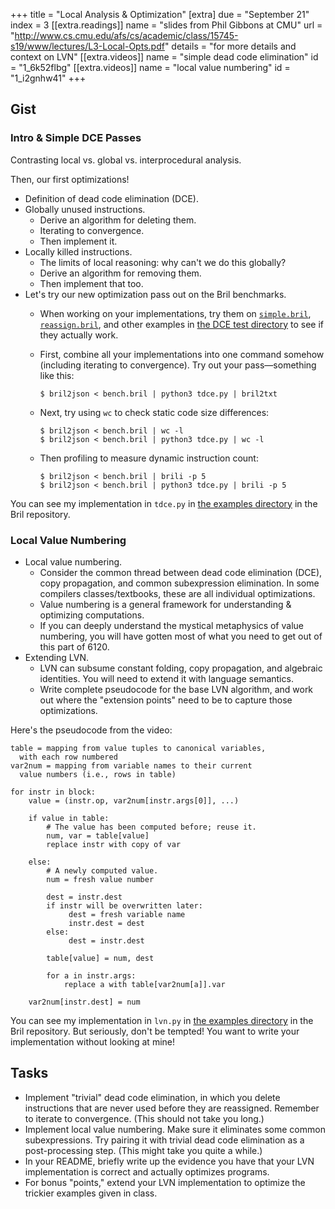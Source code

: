 +++
title = "Local Analysis & Optimization"
[extra]
due = "September 21"
index = 3
[[extra.readings]]
name = "slides from Phil Gibbons at CMU"
url = "http://www.cs.cmu.edu/afs/cs/academic/class/15745-s19/www/lectures/L3-Local-Opts.pdf"
details = "for more details and context on LVN"
[[extra.videos]]
name = "simple dead code elimination"
id = "1_6k52flbg"
[[extra.videos]]
name = "local value numbering"
id = "1_i2gnhw41"
+++
## Gist

### Intro & Simple DCE Passes

Contrasting local vs. global vs. interprocedural analysis.

Then, our first optimizations!

* Definition of dead code elimination (DCE).
* Globally unused instructions.
  * Derive an algorithm for deleting them.
  * Iterating to convergence.
  * Then implement it.
* Locally killed instructions.
  * The limits of local reasoning: why can't we do this globally?
  * Derive an algorithm for removing them.
  * Then implement that too.
* Let's try our new optimization pass out on the Bril benchmarks.
  * When working on your implementations, try them on [`simple.bril`](https://github.com/sampsyo/bril/blob/master/examples/test/tdce/simple.bril), [`reassign.bril`](https://github.com/sampsyo/bril/blob/master/examples/test/tdce/reassign.bril), and other examples in [the DCE test directory](https://github.com/sampsyo/bril/tree/master/examples/test/tdce) to see if they actually work.
  * First, combine all your implementations into one command somehow (including iterating to convergence). Try out your pass—something like this:

        $ bril2json < bench.bril | python3 tdce.py | bril2txt

  * Next, try using `wc` to check static code size differences:

        $ bril2json < bench.bril | wc -l
        $ bril2json < bench.bril | python3 tdce.py | wc -l

  * Then profiling to measure dynamic instruction count:

        $ bril2json < bench.bril | brili -p 5
        $ bril2json < bench.bril | python3 tdce.py | brili -p 5

You can see my implementation in `tdce.py` in [the examples directory][ex] in the Bril repository.

### Local Value Numbering

* Local value numbering.
  * Consider the common thread between dead code elimination (DCE), copy propagation, and common subexpression elimination. In some compilers classes/textbooks, these are all individual optimizations.
  * Value numbering is a general framework for understanding & optimizing computations.
  * If you can deeply understand the mystical metaphysics of value numbering, you will have gotten most of what you need to get out of this part of 6120.
* Extending LVN.
  * LVN can subsume constant folding, copy propagation, and algebraic identities. You will need to extend it with language semantics.
  * Write complete pseudocode for the base LVN algorithm, and work out where the "extension points" need to be to capture those optimizations.

Here's the pseudocode from the video:

    table = mapping from value tuples to canonical variables,
      with each row numbered
    var2num = mapping from variable names to their current
      value numbers (i.e., rows in table)

    for instr in block:
        value = (instr.op, var2num[instr.args[0]], ...)

        if value in table:
            # The value has been computed before; reuse it.
            num, var = table[value]
            replace instr with copy of var

        else:
            # A newly computed value.
            num = fresh value number

            dest = instr.dest
            if instr will be overwritten later:
                 dest = fresh variable name
                 instr.dest = dest
            else:
                 dest = instr.dest

            table[value] = num, dest

            for a in instr.args:
                replace a with table[var2num[a]].var

        var2num[instr.dest] = num

You can see my implementation in `lvn.py` in [the examples directory][ex] in the Bril repository. But seriously, don't be tempted! You want to write your implementation without looking at mine!

[ex]: https://github.com/sampsyo/bril/tree/master/examples


## Tasks

* Implement "trivial" dead code elimination, in which you delete instructions that are never used before they are reassigned. Remember to iterate to convergence. (This should not take you long.)
* Implement local value numbering. Make sure it eliminates some common subexpressions. Try pairing it with trivial dead code elimination as a post-processing step. (This might take you quite a while.)
* In your README, briefly write up the evidence you have that your LVN implementation is correct and actually optimizes programs.
* For bonus "points," extend your LVN implementation to optimize the trickier examples given in class.
